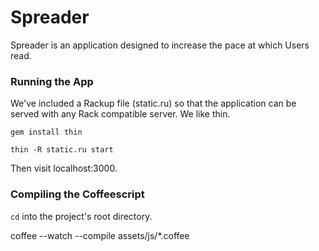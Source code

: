 Spreader
========

Spreader is an application designed to increase the pace at which Users read.

### Running the App

We've included a Rackup file (static.ru) so that the application can be served with any Rack compatible server.  We like thin.

  `gem install thin`
  
  `thin -R static.ru start`

Then visit localhost:3000.

### Compiling the Coffeescript

`cd` into the project's root directory.

  coffee --watch --compile assets/js/*.coffee
